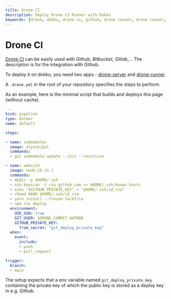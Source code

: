 ```yaml
---
title: Drone CI
description: Deploy Drone CI Runner with Dokku
keywords: [drone, dokku, drone ci, github, drone runner, drone runner, ci]
---
```


# Drone CI

[Drone CI](https://www.drone.io/) can be easily used with Github, *Bitbucket, Gitlab*,... The description is for the integration with Github.

To deploy it on dokku, you need two apps - [drone-server](drone-server.md) and [drone-runner](drone-runner.md).

A `.drone.yml` in the root of your repository specifies the steps to perform. 

As an example, here is the minimal script that builds and deploys this page (without cache).

```yml title=.drone.yml
---
kind: pipeline
type: docker
name: default

steps:

- name: submodules
  image: alpine/git
  commands:
  - git submodule update --init --recursive

- name: website
  image: node:16.11.1
  commands:
  - mkdir -p $HOME/.ssh
  - ssh-keyscan -t rsa github.com >> $HOME/.ssh/known_hosts
  - echo "$GITHUB_PRIVATE_KEY" > "$HOME/.ssh/id_rsa"
  - chmod 0600 $HOME/.ssh/id_rsa
  - yarn install --frozen-lockfile
  - npm run deploy
  environment:
    USE_SSH: true
    GIT_USER: $DRONE_COMMIT_AUTHOR
    GITHUB_PRIVATE_KEY:
      from_secret: "git_deploy_private_key"
  when:
    event:
      include:
      - push
      - pull_request

trigger:
  branch:
  - main
```

The setup expects that a env variable named `git_deploy_private_key` containing the private key of which the public key is stored as a deploy key in e.g. Github.